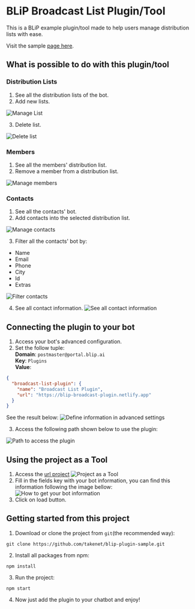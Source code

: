 # BLiP Broadcast List Plugin/Tool

This is a BLiP example plugin/tool made to help users manage distribution lists with ease.

Visit the sample [page here](https://blip-broadcast-plugin.netlify.app).

## What is possible to do with this plugin/tool

### Distribution Lists

1.  See all the distribution lists of the bot.
2.  Add new lists.

![Manage List](./imgs/broadcast1.png)

3.  Delete list.

![Delete list](./imgs/broadcast2.png)

### Members

1.  See all the members' distribution list.
2.  Remove a member from a distribution list.

![Manage members](./imgs/broadcast3.png)

### Contacts

1.  See all the contacts' bot.
2.  Add contacts into the selected distribution list.

![Manage contacts](./imgs/broadcast4.png)

3.  Filter all the contacts' bot by:

- Name
- Email
- Phone
- City
- Id
- Extras

![Filter contacts](./imgs/broadcast5.png)

4.  See all contact information.
    ![See all contact information](./imgs/broadcast6.png)

## Connecting the plugin to your bot

1. Access your bot's advanced configuration.
2. Set the follow tuple:  
   **Domain**: `postmaster@portal.blip.ai`  
   **Key**: `Plugins`  
   **Value**:

```json
{
  "broadcast-list-plugin": {
    "name": "Broadcast List Plugin",
    "url": "https://blip-broadcast-plugin.netlify.app"
  }
}
```

See the result below:
![Define information in advanced settings](./imgs/advanced_configuration.png)

3. Access the following path shown below to use the plugin:

![Path to access the plugin](./imgs/img2.png)

## Using the project as a Tool

1. Access the [url project](https://blip-broadcast-plugin.netlify.app)
   ![Project as a Tool](./imgs/tool.png)
1. Fill in the fields key with your bot information, you can find this information following the image bellow:
   ![How to get your bot information](./imgs/bot-info.png)
1. Click on load button.

## Getting started from this project

1. Download or clone the project from `git`(the recommended way):

`git clone https://github.com/takenet/blip-plugin-sample.git`

2. Install all packages from npm:

`npm install`

3. Run the project:

`npm start`

4. Now just add the plugin to your chatbot and enjoy!
